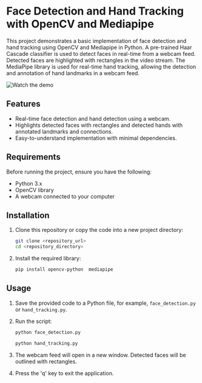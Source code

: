 # Face Detection and Hand Tracking with OpenCV and Mediapipe

This project demonstrates a basic implementation of face detection and hand tracking using OpenCV and Mediapipe in Python. A pre-trained Haar Cascade classifier is used to detect faces in real-time from a webcam feed. Detected faces are highlighted with rectangles in the video stream.
The MediaPipe library is used for real-time hand tracking, allowing the detection and annotation of hand landmarks in a webcam feed.

![Watch the demo](assets/demo.gif)



## Features
- Real-time face detection and hand detection using a webcam.
- Highlights detected faces with rectangles and detected hands with annotated landmarks and connections.
- Easy-to-understand implementation with minimal dependencies.

## Requirements

Before running the project, ensure you have the following:

- Python 3.x
- OpenCV library
- A webcam connected to your computer

## Installation

1. Clone this repository or copy the code into a new project directory:

    ```bash
    git clone <repository_url>
    cd <repository_directory>
    ```

2. Install the required library:

    ```bash
    pip install opencv-python  mediapipe
    ```

## Usage

1. Save the provided code to a Python file, for example, `face_detection.py` or `hand_tracking.py`.

2. Run the script:

    ```bash
    python face_detection.py
    ```
    ```bash
    python hand_tracking.py
    ```

3. The webcam feed will open in a new window. Detected faces will be outlined with rectangles.

4. Press the 'q' key to exit the application.